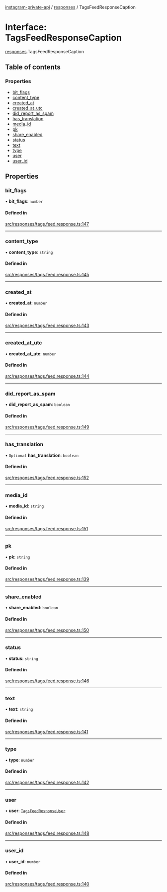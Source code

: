 [instagram-private-api](../../README.md) / [responses](../../modules/responses.md) / TagsFeedResponseCaption

# Interface: TagsFeedResponseCaption

[responses](../../modules/responses.md).TagsFeedResponseCaption

## Table of contents

### Properties

- [bit\_flags](TagsFeedResponseCaption.md#bit_flags)
- [content\_type](TagsFeedResponseCaption.md#content_type)
- [created\_at](TagsFeedResponseCaption.md#created_at)
- [created\_at\_utc](TagsFeedResponseCaption.md#created_at_utc)
- [did\_report\_as\_spam](TagsFeedResponseCaption.md#did_report_as_spam)
- [has\_translation](TagsFeedResponseCaption.md#has_translation)
- [media\_id](TagsFeedResponseCaption.md#media_id)
- [pk](TagsFeedResponseCaption.md#pk)
- [share\_enabled](TagsFeedResponseCaption.md#share_enabled)
- [status](TagsFeedResponseCaption.md#status)
- [text](TagsFeedResponseCaption.md#text)
- [type](TagsFeedResponseCaption.md#type)
- [user](TagsFeedResponseCaption.md#user)
- [user\_id](TagsFeedResponseCaption.md#user_id)

## Properties

### bit\_flags

• **bit\_flags**: `number`

#### Defined in

[src/responses/tags.feed.response.ts:147](https://github.com/Nerixyz/instagram-private-api/blob/b3351b9/src/responses/tags.feed.response.ts#L147)

___

### content\_type

• **content\_type**: `string`

#### Defined in

[src/responses/tags.feed.response.ts:145](https://github.com/Nerixyz/instagram-private-api/blob/b3351b9/src/responses/tags.feed.response.ts#L145)

___

### created\_at

• **created\_at**: `number`

#### Defined in

[src/responses/tags.feed.response.ts:143](https://github.com/Nerixyz/instagram-private-api/blob/b3351b9/src/responses/tags.feed.response.ts#L143)

___

### created\_at\_utc

• **created\_at\_utc**: `number`

#### Defined in

[src/responses/tags.feed.response.ts:144](https://github.com/Nerixyz/instagram-private-api/blob/b3351b9/src/responses/tags.feed.response.ts#L144)

___

### did\_report\_as\_spam

• **did\_report\_as\_spam**: `boolean`

#### Defined in

[src/responses/tags.feed.response.ts:149](https://github.com/Nerixyz/instagram-private-api/blob/b3351b9/src/responses/tags.feed.response.ts#L149)

___

### has\_translation

• `Optional` **has\_translation**: `boolean`

#### Defined in

[src/responses/tags.feed.response.ts:152](https://github.com/Nerixyz/instagram-private-api/blob/b3351b9/src/responses/tags.feed.response.ts#L152)

___

### media\_id

• **media\_id**: `string`

#### Defined in

[src/responses/tags.feed.response.ts:151](https://github.com/Nerixyz/instagram-private-api/blob/b3351b9/src/responses/tags.feed.response.ts#L151)

___

### pk

• **pk**: `string`

#### Defined in

[src/responses/tags.feed.response.ts:139](https://github.com/Nerixyz/instagram-private-api/blob/b3351b9/src/responses/tags.feed.response.ts#L139)

___

### share\_enabled

• **share\_enabled**: `boolean`

#### Defined in

[src/responses/tags.feed.response.ts:150](https://github.com/Nerixyz/instagram-private-api/blob/b3351b9/src/responses/tags.feed.response.ts#L150)

___

### status

• **status**: `string`

#### Defined in

[src/responses/tags.feed.response.ts:146](https://github.com/Nerixyz/instagram-private-api/blob/b3351b9/src/responses/tags.feed.response.ts#L146)

___

### text

• **text**: `string`

#### Defined in

[src/responses/tags.feed.response.ts:141](https://github.com/Nerixyz/instagram-private-api/blob/b3351b9/src/responses/tags.feed.response.ts#L141)

___

### type

• **type**: `number`

#### Defined in

[src/responses/tags.feed.response.ts:142](https://github.com/Nerixyz/instagram-private-api/blob/b3351b9/src/responses/tags.feed.response.ts#L142)

___

### user

• **user**: [`TagsFeedResponseUser`](TagsFeedResponseUser.md)

#### Defined in

[src/responses/tags.feed.response.ts:148](https://github.com/Nerixyz/instagram-private-api/blob/b3351b9/src/responses/tags.feed.response.ts#L148)

___

### user\_id

• **user\_id**: `number`

#### Defined in

[src/responses/tags.feed.response.ts:140](https://github.com/Nerixyz/instagram-private-api/blob/b3351b9/src/responses/tags.feed.response.ts#L140)
